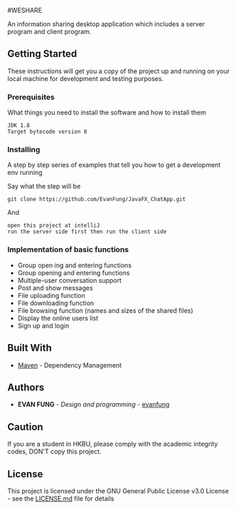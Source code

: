 #WESHARE

An information sharing desktop application which includes a server program and client program.

## Getting Started

These instructions will get you a copy of the project up and running on your local machine for development and testing purposes. 
### Prerequisites

What things you need to install the software and how to install them

```
JDK 1.8
Target bytecode version 8
```

### Installing

A step by step series of examples that tell you how to get a development env running

Say what the step will be

```
git clone https://github.com/EvanFung/JavaFX_ChatApp.git
```

And 

```
open this project at intelliJ
run the server side first then run the client side 
```
### Implementation of basic functions
* Group open ing and entering functions
* Group opening and entering functions
* Multiple-user conversation support
* Post and show messages
* File uploading function
* File downloading function
* File browsing function (names and sizes of the shared files)
* Display the online users list
* Sign up and login

## Built With

* [Maven](https://maven.apache.org/) - Dependency Management


## Authors

* **EVAN FUNG** - *Design and programming* - [evanfung](https://github.com/evanfung)

## Caution
If you are a student in HKBU, please comply with the academic integrity codes, DON'T copy this project.
## License

This project is licensed under the GNU General Public License v3.0 License - see the [LICENSE.md](LICENSE.md) file for details
